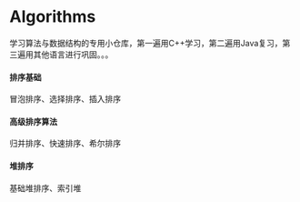 # Algorithms

学习算法与数据结构的专用小仓库，第一遍用C++学习，第二遍用Java复习，第三遍用其他语言进行巩固。。。

#### 排序基础

冒泡排序、选择排序、插入排序

#### 高级排序算法

归并排序、快速排序、希尔排序

#### 堆排序

基础堆排序、索引堆